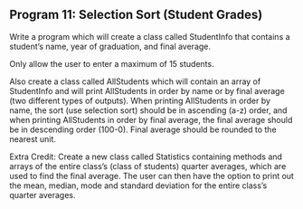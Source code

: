 ## Program 11: Selection Sort (Student Grades)

Write a program which will create a class called StudentInfo that contains a student’s name, year of graduation, and final average.

Only allow the user to enter a maximum of 15 students.

Also create a class called AllStudents which will contain an array of StudentInfo and will print AllStudents in order by name or by final average (two different types of outputs).  When printing AllStudents in order by name, the sort (use selection sort) should be in ascending (a-z) order, and when printing AllStudents in order by final average, the final average should be in descending order (100-0).  Final average should be rounded to the nearest unit.
 
Extra Credit: Create a new class called Statistics containing methods and arrays of the entire class’s (class of students) quarter averages, which are used to find the final average.  The user can then have the option to print out the mean, median, mode and standard deviation for the entire class’s quarter averages.